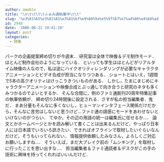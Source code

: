 ```yaml
---
author: ameblo
title: "\n\t\t\t\tふぁみ通執筆中\t\t"
slug: '%e3%81%b5%e3%81%81%e3%81%bf%e9%80%9a%e5%9f%b7%e7%ad%86%e4%b8%ad'
id: 2948
date: '2006-06-21 19:41:10'
layout: post
categories:
  - 随筆
---
```


パークの企画提案締め切りが今週末． 研究室は全体で映像＆デモ制作モード． ほとんど制作会社のようになっている． といっても学生はほとんどがリアルタイム映像の人なので，私は逆にハイクオリティレンダリングが必要なキャラクタアニメーションとビデオ合成が担当になりつつある． ショートとはいえ，1週間で5本の高クオリティはけっこうきついものがある． しかし，たまにまじめにキャラクターアニメーションや映像合成とぶっ通しで向き合うと研究のネタも多くみつかるのでよいとするか． そんな合間に，例のファミ通創刊20周年特集記事の執筆依頼が． 締め切り24時間後に設定される．さすが私の担当編集者．鬼だ． まあ分量もそんなに多くないし，ヒューマンインタフェース関係だけだから，そんなに苦労はしないと思うけど…ファミ通の語感にモードをあわせないといけないのがつらい． てゆか，その辺の用語の統一は編集氏に任せるか…． 論文とかホームページとかを読み解いて書くことは出来るんだけど，やっぱり日本人には日本語でいろいろ訊きたい．できればオフラインで取材したいぐらいなんだけど，そうもいってられない． 情報提供依頼したみなさん，よろしくご対応お願いしますね…． そういえば，まだ大ブレイク前の「ムシキング」を取材しに行ったことを思い出すな…． 担当編集者＆ファミ通読者＆デスクがこの手の技術に興味を持ってくれればいいんだけど．